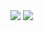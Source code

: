 <img src="https://github.com/musauyumaz/CSharp/blob/main/Gen%C3%A7ay%20Y%C4%B1ld%C4%B1z/%C3%96zel%20Ders%20Format%C4%B1nda%20A%E2%80%99dan%20Z%E2%80%99ye%20Nesne%20Tabanl%C4%B1%20Programlama%20E%C4%9Fitimi/%2322%20-%20Nesneler%20Aras%C4%B1%20%C4%B0li%C5%9Fki%20T%C3%BCrleri%20(Association-Aggregation-Composition)/Ekran%20g%C3%B6r%C3%BCnt%C3%BCs%C3%BC%202022-09-05%20162429.png" width ="auto">
<img src="https://github.com/musauyumaz/CSharp/blob/main/Gen%C3%A7ay%20Y%C4%B1ld%C4%B1z/%C3%96zel%20Ders%20Format%C4%B1nda%20A%E2%80%99dan%20Z%E2%80%99ye%20Nesne%20Tabanl%C4%B1%20Programlama%20E%C4%9Fitimi/%2322%20-%20Nesneler%20Aras%C4%B1%20%C4%B0li%C5%9Fki%20T%C3%BCrleri%20(Association-Aggregation-Composition)/Ekran%20g%C3%B6r%C3%BCnt%C3%BCs%C3%BC%202022-09-05%20191938.png" width ="auto">
